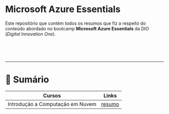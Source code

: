 # **Microsoft Azure Essentials**

Este repositório que contém todos os resumos que fiz a respeito do conteúdo abordado no bootcamp **Microsoft Azure Essentials** da DIO (*Digital Innovation One*).

<br><br><br>

---

# **📃 Sumário**

| Cursos | Links |
| - | - |
| Introdução a Computação em Nuvem | [resumo](Summaries/introduction-to-cloud-computing.md) |


